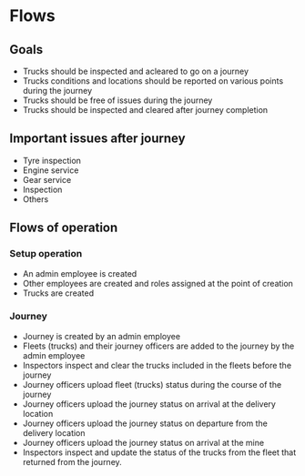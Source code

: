 # Flows

## Goals

- Trucks should be inspected and acleared to go on a journey
- Trucks conditions and locations should be reported on various points during the journey
- Trucks should be free of issues during the journey
- Trucks should be inspected and cleared after journey completion

## Important issues after journey

- Tyre inspection
- Engine service
- Gear service
- Inspection
- Others

## Flows of operation

### Setup operation

- An admin employee is created
- Other employees are created and roles assigned at the point of creation
- Trucks are created

### Journey

- Journey is created by an admin employee
- Fleets (trucks) and their journey officers are added to the journey by the admin employee
- Inspectors inspect and clear the trucks included in the fleets before the journey
- Journey officers upload fleet (trucks) status during the course of the journey
- Journey officers upload the journey status on arrival at the delivery location
- Journey officers upload the journey status on departure from the delivery location
- Journey officers upload the journey status on arrival at the mine
- Inspectors inspect and update the status of the trucks from the fleet that returned from the journey.
